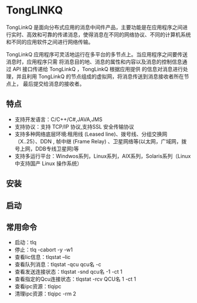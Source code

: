 # TongLINKQ

TongLinkQ 是面向分布式应用的消息中间件产品，主要功能是在应用程序之间进行实时、高效和可靠的传递消息，使得消息在不同的网络协议、不同的计算机系统和不同的应用软件之间进行网络传输。

TongLinkQ 应用程序可灵活地运行在多平台的多节点上。当应用程序之间要传送消息时，应用程序只需 将消息目的地、消息的属性和内容以及消息的控制信息通过 API 接口传递给 TongLinkQ ，TongLinkQ 根据应用提供 的信息对消息进行处理，并且利用 TongLinkQ  的节点组成的虚拟网，将消息传送到消息接收者所在节点上， 最后提交给消息的接收者。

## 特点

* 支持开发语言：C/C++/C#,JAVA,JMS
* 支持协议：支持 TCP/IP 协议,支持SSL 安全传输协议
* 支持多种网络底层环境:租用线 (Leased line)、拨号线、分组交换网（X..25）、DDN , 帧中继 (Frame Relay) 、卫星网络等(以太网，广域网，拨号上网，DDB专线卫星网)等
* 支持多运行平台：Windwos系列，Linux系列，AIX系列，Solaris系列（Linux 中支持国产 Linux 操作系统）



## 安装



## 启动



## 常用命令

* 启动：tlq
* 停止：tlq -cabort -y -w1
* 查看lic信息：tlqstat –lic
* 查看队列消息：tlqstat  -qcu  qcu名  -c
* 查看发送连接状态：tlqstat  -snd  qcu名  -1 -ct 1
* 查看指定的Qcu连接状态：tlqstat  -rcv QCU名 1 -ct 1
* 查看ipc资源：tlqipc
* 清理ipc资源：tlqipc -rm 2
  
